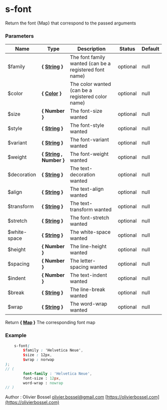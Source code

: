 # s-font

Return the font {Map} that correspond to the passed arguments



### Parameters
Name  |  Type  |  Description  |  Status  |  Default
------------  |  ------------  |  ------------  |  ------------  |  ------------
$family  |  **{ [String](http://www.sass-lang.com/documentation/file.SASS_REFERENCE.html#sass-script-strings) }**  |  The font family wanted (can be a registered font name)  |  optional  |  null
$color  |  **{ [Color](http://www.sass-lang.com/documentation/file.SASS_REFERENCE.html#colors) }**  |  The color wanted (can be a registered color name)  |  optional  |  null
$size  |  **{ Number }**  |  The font-size wanted  |  optional  |  null
$style  |  **{ [String](http://www.sass-lang.com/documentation/file.SASS_REFERENCE.html#sass-script-strings) }**  |  The font-style wanted  |  optional  |  null
$variant  |  **{ [String](http://www.sass-lang.com/documentation/file.SASS_REFERENCE.html#sass-script-strings) }**  |  The font-variant wanted  |  optional  |  null
$weight  |  **{ [String](http://www.sass-lang.com/documentation/file.SASS_REFERENCE.html#sass-script-strings) , Number }**  |  The font-weight wanted  |  optional  |  null
$decoration  |  **{ [String](http://www.sass-lang.com/documentation/file.SASS_REFERENCE.html#sass-script-strings) }**  |  The text-decoration wanted  |  optional  |  null
$align  |  **{ [String](http://www.sass-lang.com/documentation/file.SASS_REFERENCE.html#sass-script-strings) }**  |  The text-align wanted  |  optional  |  null
$transform  |  **{ [String](http://www.sass-lang.com/documentation/file.SASS_REFERENCE.html#sass-script-strings) }**  |  The text-transform wanted  |  optional  |  null
$stretch  |  **{ [String](http://www.sass-lang.com/documentation/file.SASS_REFERENCE.html#sass-script-strings) }**  |  The font-stretch wanted  |  optional  |  null
$white-space  |  **{ [String](http://www.sass-lang.com/documentation/file.SASS_REFERENCE.html#sass-script-strings) }**  |  The white-space wanted  |  optional  |  null
$height  |  **{ Number }**  |  The line-height wanted  |  optional  |  null
$spacing  |  **{ Number }**  |  The letter-spacing wanted  |  optional  |  null
$indent  |  **{ Number }**  |  The text-indent wanted  |  optional  |  null
$break  |  **{ [String](http://www.sass-lang.com/documentation/file.SASS_REFERENCE.html#sass-script-strings) }**  |  The line-break wanted  |  optional  |  null
$wrap  |  **{ [String](http://www.sass-lang.com/documentation/file.SASS_REFERENCE.html#sass-script-strings) }**  |  The word-wrap wanted  |  optional  |  null

Return **{ [Map](http://www.sass-lang.com/documentation/file.SASS_REFERENCE.html#maps) }** The corresponding font map

### Example
```scss
	s-font(
		$family : 'Helvetica Neue',
		$size : 12px,
		$wrap : norwap
);
// (
		font-family : 'Helvetica Neue',
		font-size : 12px,
		word-wrap : nowrap
// )
```
Author : Olivier Bossel [olivier.bossel@gmail.com](mailto:olivier.bossel@gmail.com) [https://olivierbossel.com](https://olivierbossel.com)